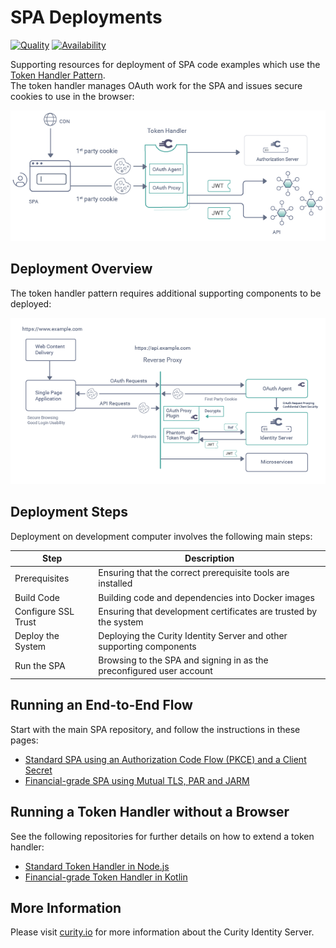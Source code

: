 # SPA Deployments

[![Quality](https://img.shields.io/badge/quality-experiment-red)](https://curity.io/resources/code-examples/status/)
[![Availability](https://img.shields.io/badge/availability-source-blue)](https://curity.io/resources/code-examples/status/)

Supporting resources for deployment of SPA code examples which use the [Token Handler Pattern](https://curity.io/resources/learn/the-token-handler-pattern/).\
The token handler manages OAuth work for the SPA and issues secure cookies to use in the browser:

![Logical Components](/images/logical-components.png)

## Deployment Overview

The token handler pattern requires additional supporting components to be deployed:

![Deployed Components](/images/deployed-components.png)

## Deployment Steps

Deployment on development computer involves the following main steps:

| Step | Description |
| ---- | ----------- |
| Prerequisites | Ensuring that the correct prerequisite tools are installed |
| Build Code | Building code and dependencies into Docker images |
| Configure SSL Trust | Ensuring that development certificates are trusted by the system |
| Deploy the System | Deploying the Curity Identity Server and other supporting components |
| Run the SPA | Browsing to the SPA and signing in as the preconfigured user account |

## Running an End-to-End Flow

Start with the main SPA repository, and follow the instructions in these pages:

- [Standard SPA using an Authorization Code Flow (PKCE) and a Client Secret](https://github.com/curityio/web-oauth-via-bff/doc/Standard.md)
- [Financial-grade SPA using Mutual TLS, PAR and JARM](https://github.com/curityio/web-oauth-via-bff/doc/Financial.md)

## Running a Token Handler without a Browser

See the following repositories for further details on how to extend a token handler:

- [Standard Token Handler in Node.js](https://github.com/curityio/token-handler-node-express)
- [Financial-grade Token Handler in Kotlin](https://github.com/curityio/token-handler-kotlin-spring-fapi)

## More Information

Please visit [curity.io](https://curity.io/) for more information about the Curity Identity Server.